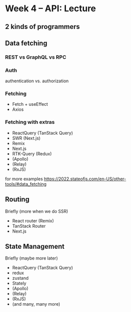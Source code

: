 # Week 4 – API: Lecture

## 2 kinds of programmers

## Data fetching

### REST vs GraphQL vs RPC

### Auth

authentication vs. authorization

### Fetching

* Fetch + useEffect
* Axios

### Fetching with extras

* ReactQuery (TanStack Query)
* SWR (Next.js)
* Remix
* Next.js
* RTK-Query (Redux)
* (Apollo)
* (Relay)
* (RxJS)

for more examples https://2022.stateofjs.com/en-US/other-tools/#data_fetching

## Routing

Briefly (more when we do SSR)

* React router (Remix)
* TanStack Router
* Next.js

## State Management

Briefly (maybe more later)

* ReactQuery (TanStack Query)
* redux
* zustand
* Stately
* (Apollo)
* (Relay)
* (RxJS)
* (and many, many more)
